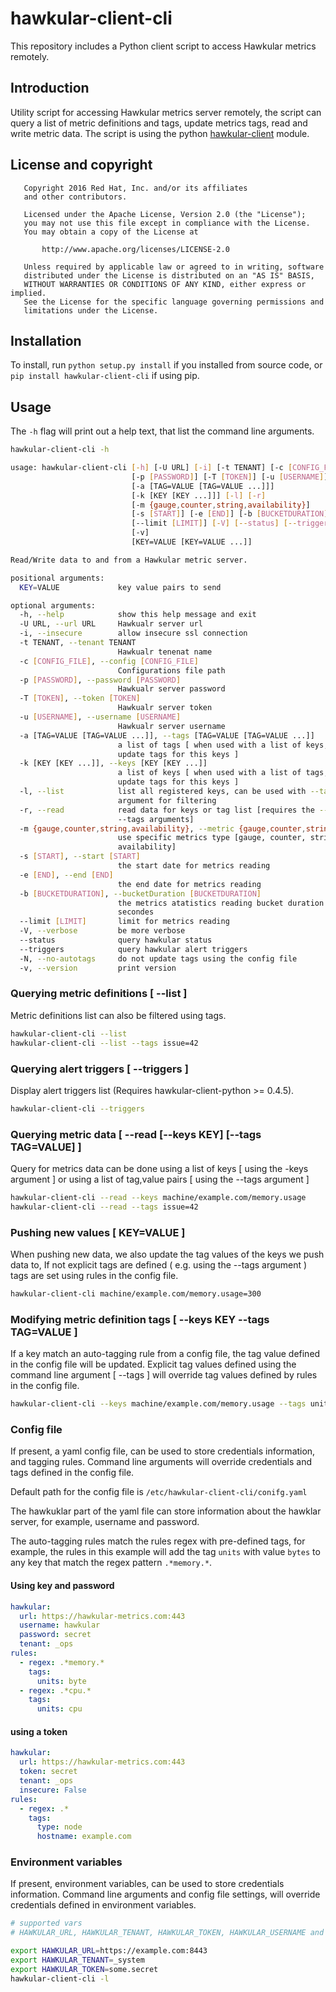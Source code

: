 # hawkular-client-cli

This repository includes a Python client script to access Hawkular metrics remotely.

## Introduction

Utility script for accessing Hawkular metrics server remotely, the script can query
a list of metric definitions and tags, update metrics tags, read and write metric data.
The script is using the python [hawkular-client](https://github.com/hawkular/hawkular-client-python) module.

## License and copyright

```
   Copyright 2016 Red Hat, Inc. and/or its affiliates
   and other contributors.

   Licensed under the Apache License, Version 2.0 (the "License");
   you may not use this file except in compliance with the License.
   You may obtain a copy of the License at

       http://www.apache.org/licenses/LICENSE-2.0

   Unless required by applicable law or agreed to in writing, software
   distributed under the License is distributed on an "AS IS" BASIS,
   WITHOUT WARRANTIES OR CONDITIONS OF ANY KIND, either express or implied.
   See the License for the specific language governing permissions and
   limitations under the License.
```

## Installation

To install, run ``python setup.py install`` if you installed from source code, or ``pip install hawkular-client-cli`` if using pip.

## Usage

The `-h` flag will print out a help text, that list the command line arguments.

```bash
hawkular-client-cli -h

usage: hawkular-client-cli [-h] [-U URL] [-i] [-t TENANT] [-c [CONFIG_FILE]]
                           [-p [PASSWORD]] [-T [TOKEN]] [-u [USERNAME]]
                           [-a [TAG=VALUE [TAG=VALUE ...]]]
                           [-k [KEY [KEY ...]]] [-l] [-r]
                           [-m {gauge,counter,string,availability}]
                           [-s [START]] [-e [END]] [-b [BUCKETDURATION]]
                           [--limit [LIMIT]] [-V] [--status] [--triggers] [-N]
                           [-v]
                           [KEY=VALUE [KEY=VALUE ...]]

Read/Write data to and from a Hawkular metric server.

positional arguments:
  KEY=VALUE             key value pairs to send

optional arguments:
  -h, --help            show this help message and exit
  -U URL, --url URL     Hawkualr server url
  -i, --insecure        allow insecure ssl connection
  -t TENANT, --tenant TENANT
                        Hawkualr tenenat name
  -c [CONFIG_FILE], --config [CONFIG_FILE]
                        Configurations file path
  -p [PASSWORD], --password [PASSWORD]
                        Hawkualr server password
  -T [TOKEN], --token [TOKEN]
                        Hawkualr server token
  -u [USERNAME], --username [USERNAME]
                        Hawkualr server username
  -a [TAG=VALUE [TAG=VALUE ...]], --tags [TAG=VALUE [TAG=VALUE ...]]
                        a list of tags [ when used with a list of keys, will
                        update tags for this keys ]
  -k [KEY [KEY ...]], --keys [KEY [KEY ...]]
                        a list of keys [ when used with a list of tags, will
                        update tags for this keys ]
  -l, --list            list all registered keys, can be used with --tags
                        argument for filtering
  -r, --read            read data for keys or tag list [requires the --keys or
                        --tags arguments]
  -m {gauge,counter,string,availability}, --metric {gauge,counter,string,availability}
                        use specific metrics type [gauge, counter, string,
                        availability]
  -s [START], --start [START]
                        the start date for metrics reading
  -e [END], --end [END]
                        the end date for metrics reading
  -b [BUCKETDURATION], --bucketDuration [BUCKETDURATION]
                        the metrics atatistics reading bucket duration in
                        secondes
  --limit [LIMIT]       limit for metrics reading
  -V, --verbose         be more verbose
  --status              query hawkular status
  --triggers            query hawkular alert triggers
  -N, --no-autotags     do not update tags using the config file
  -v, --version         print version

```
### Querying metric definitions [ --list ]
Metric definitions list can also be filtered using tags.

```bash
hawkular-client-cli --list
hawkular-client-cli --list --tags issue=42
```

### Querying alert triggers [ --triggers ]
Display alert triggers list (Requires hawkular-client-python >= 0.4.5).

```bash
hawkular-client-cli --triggers
```

### Querying metric data [ --read [--keys KEY] [--tags TAG=VALUE] ]
Query for metrics data can be done using a list of keys [ using the -keys argument ]
or using a list of tag,value pairs [ using the --tags argument ]

```bash
hawkular-client-cli --read --keys machine/example.com/memory.usage
hawkular-client-cli --read --tags issue=42
```

### Pushing new values [ KEY=VALUE ]
When pushing new data, we also update the tag values of the keys we push data to,
If not explicit tags are defined ( e.g. using the --tags argument ) tags are set using
rules in the config file.

```bash
hawkular-client-cli machine/example.com/memory.usage=300
```

### Modifying metric definition tags [ --keys KEY --tags TAG=VALUE ]
If a key match an auto-tagging rule from a config file, the tag value defined
in the config file will be updated. Explicit tag values defined using the command line
argument [ --tags ] will override tag values defined by rules in the config file.

```bash
hawkular-client-cli --keys machine/example.com/memory.usage --tags units=bytes
```

### Config file
If present, a yaml config file, can be used to store credentials information, and
tagging rules. Command line arguments will override credentials and tags defined in
the config file.

Default path for the config file is `/etc/hawkular-client-cli/conifg.yaml`

The hawkuklar part of the yaml file can store information about the hawklar server,
for example, username and password.

The auto-tagging rules match the rules regex with pre-defined tags, for example, the rules
in this example will add the tag `units` with value `bytes` to any key that match the regex pattern `.*memory.*`.

#### Using key and password
```yaml
hawkular:
  url: https://hawkular-metrics.com:443
  username: hawkular
  password: secret
  tenant: _ops
rules:
  - regex: .*memory.*
    tags:
      units: byte
  - regex: .*cpu.*
    tags:
      units: cpu
```

#### using a token
```yaml
hawkular:
  url: https://hawkular-metrics.com:443
  token: secret
  tenant: _ops
  insecure: False
rules:
  - regex: .*
    tags:
      type: node
      hostname: example.com
```

### Environment variables
If present, environment variables, can be used to store credentials information. Command line arguments and config file settings, will override credentials defined in environment variables.

```bash
# supported vars
# HAWKULAR_URL, HAWKULAR_TENANT, HAWKULAR_TOKEN, HAWKULAR_USERNAME and HAWKULAR_PASSWORD

export HAWKULAR_URL=https://example.com:8443
export HAWKULAR_TENANT=_system
export HAWKULAR_TOKEN=some.secret
hawkular-client-cli -l
```
